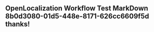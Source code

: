 <properties
ms.topic="hero-topic"
ms.test1="hero-topic"
ms.test2="test"/>


## OpenLocalization Workflow Test MarkDown 8b0d3080-01d5-448e-8171-626cc6609f5d thanks!



<!--HONumber=Jul16_HO4-->


